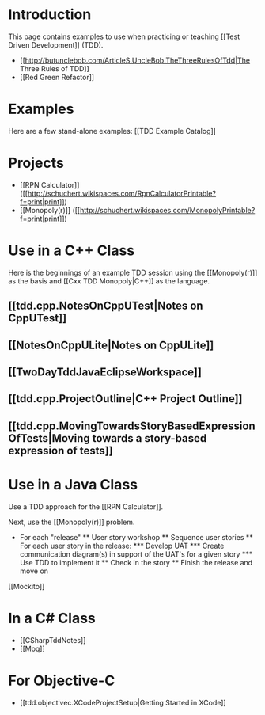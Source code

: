 # Introduction

This page contains examples to use when practicing or teaching [[Test Driven Development]] (TDD).
* [[http://butunclebob.com/ArticleS.UncleBob.TheThreeRulesOfTdd|The Three Rules of TDD]]
* [[Red Green Refactor]]

# Examples
Here are a few stand-alone examples: [[TDD Example Catalog]]

# Projects
* [[RPN Calculator]] ([[http://schuchert.wikispaces.com/RpnCalculatorPrintable?f=print|print]])
* [[Monopoly(r)]]  ([[http://schuchert.wikispaces.com/MonopolyPrintable?f=print|print]])

# Use in a C++ Class
Here is the beginnings of an example TDD session using the [[Monopoly(r)]] as the basis and [[Cxx TDD Monopoly|C++]] as the language.

## [[tdd.cpp.NotesOnCppUTest|Notes on CppUTest]]
## [[NotesOnCppULite|Notes on CppULite]]
## [[TwoDayTddJavaEclipseWorkspace]]
## [[tdd.cpp.ProjectOutline|C++ Project Outline]]
## [[tdd.cpp.MovingTowardsStoryBasedExpressionOfTests|Moving towards a story-based expression of tests]]

# Use in a Java Class

Use a TDD approach for the [[RPN Calculator]]. 

Next, use the [[Monopoly(r)]] problem. 
* For each "release"
** User story workshop 
** Sequence user stories 
** For each user story in the release: 
*** Develop UAT 
*** Create communication diagram(s) in support of the UAT's for a given story 
*** Use TDD to implement it 
** Check in the story
** Finish the release and move on

[[Mockito]]

# In a C# Class
* [[CSharpTddNotes]]
* [[Moq]]

# For Objective-C
* [[tdd.objectivec.XCodeProjectSetup|Getting Started in XCode]]
